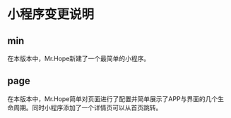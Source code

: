 # 小程序变更说明

## min

在本版本中，Mr.Hope新建了一个最简单的小程序。

## page

在本版本中，Mr.Hope简单对页面进行了配置并简单展示了APP与界面的几个生命周期。同时小程序添加了一个详情页可以从首页跳转。